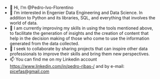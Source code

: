 - 👋 Hi, I’m @Pedro-Ivo-Florentino
- 👀 I’m interested in Engenier Data Engineering and Data Science. In addition to Python and its libraries, SQL, and everything that involves the world of data.
- 🌱 I am currently improving my skills in using the tools mentioned above, to facilitate the generation of insights and the creation of content that help in the decision making of those who come to use the information generated from the data collected. 
- 💞️ I seek to collaborate by sharing projects that can inspire other data professionals to improve their skills and bring them new perspectives.
- 📫 You can find me on my Linkedin account https://www.linkedin.com/in/pedro-ribas-/ and by e-mail: picefas@gmail.com
